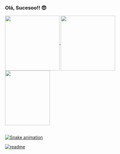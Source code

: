 ### Olá, Sucesoo!! 😎

<div>
  <a href="https://github.com/DevCadion">
  <img height="180em"   align="center" src="https://github-readme-stats.vercel.app/api?username=DevCadion&show_icons=true&theme=react&include_all_commits=true&count_private=true"/>
  <img height="180em"  align="center" src="https://github-readme-stats.vercel.app/api/top-langs/?username=DevCadion&layout=compact&langs_count=7&theme=react" />

  <img align="center" width="148" height="180" src="https://media1.tenor.com/images/68e8337fb4eb7e40645d832c64762a8b/tenor.gif?itemid=19443613">
</div>
 <br>
<div  align="center"> 
  </div>
  
  ![Snake animation](https://github.com/DevCadion/DevCadion/github-contribution-grid-snake.svg)

  <div>
 
[![readme](https://github-readme-stats.vercel.app/api/pin/?username=DevCadion&repo=DevCadion&theme=react)](https://github.com/DevCadion/DevCadion)

